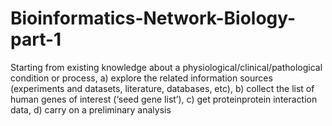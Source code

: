 # Bioinformatics-Network-Biology-part-1
Starting from existing knowledge about a physiological/clinical/pathological condition or process, a) explore the related information sources (experiments and datasets, literature, databases, etc), b) collect the list of human genes of interest (‘seed gene list’), c) get proteinprotein interaction data, d) carry on a preliminary analysis
